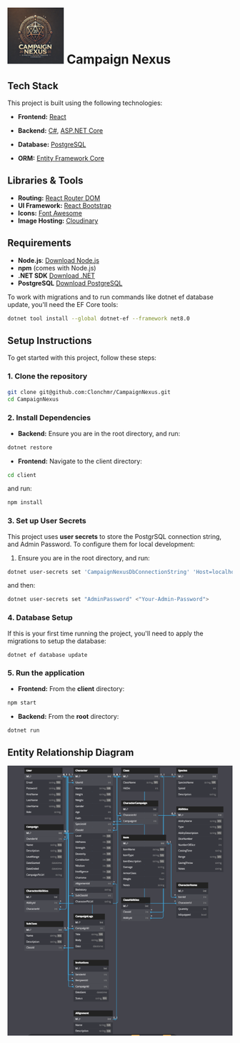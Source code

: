 # <img width=25%  src = "./client/src/assets/images/CampaignNexusLogo.webp"> Campaign Nexus

## Tech Stack

This project is built using the following technologies:

- **Frontend:** [React]("https://react.dev/")

- **Backend:** [C#]("https://learn.microsoft.com/en-us/dotnet/csharp/"), [ASP.NET Core]("https://learn.microsoft.com/en-us/aspnet/core/")
- **Database:** [PostgreSQL]("https://www.postgresql.org/")
- **ORM:** [Entity Framework Core]("https://learn.microsoft.com/en-us/ef/core/")

## Libraries & Tools

- **Routing:** [React Router DOM]("https://reactrouter.com/")
- **UI Framework:** [React Bootstrap]("https://react-bootstrap.netlify.app/")
- **Icons:** [Font Awesome]("https://fontawesome.com/")
- **Image Hosting:** [Cloudinary]("https://cloudinary.com/")

## Requirements

- **Node.js**:
  [Download Node.js]("https://nodejs.org/")
- **npm** (comes with Node.js)
- **.NET SDK** [Download .NET]("https://dotnet.microsoft.com/download")
- **PostgreSQL** [Download PostgreSQL]("https://www.enterprisedb.com/downloads/postgres-postgresql-downloads")

To work with migrations and to run commands like dotnet ef database update, you'll need the EF Core tools:

```bash
dotnet tool install --global dotnet-ef --framework net8.0
```

## Setup Instructions

To get started with this project, follow these steps:

### 1. Clone the repository

```bash
git clone git@github.com:Clonchmr/CampaignNexus.git
cd CampaignNexus
```

### 2. Install Dependencies

- **Backend:** Ensure you are in the root directory, and run:

```bash
dotnet restore
```

- **Frontend:** Navigate to the client directory:

```bash
cd client
```

and run:

```bash
npm install
```

### 3. Set up User Secrets

This project uses **user secrets** to store the PostgrSQL connection string, and Admin Password. To configure them for local development:

1. Ensure you are in the root directory, and run:

```bash
dotnet user-secrets set 'CampaignNexusDbConnectionString' 'Host=localhost;Port=5432;Username=<your_postgres_username>;Password=<your_postgresql_password>;Database=CampaignNexus'
```

and then:

```bash
dotnet user-secrets set "AdminPassword" <"Your-Admin-Password">
```

### 4. Database Setup

If this is your first time running the project, you'll need to apply the migrations to setup the database:

```bash
dotnet ef database update
```

### 5. Run the application

- **Frontend:** From the **client** directory:

```bash
npm start
```

- **Backend:** From the **root** directory:

```bash
dotnet run
```

## Entity Relationship Diagram

<img src="./client/src/assets/images/ERD.png">
